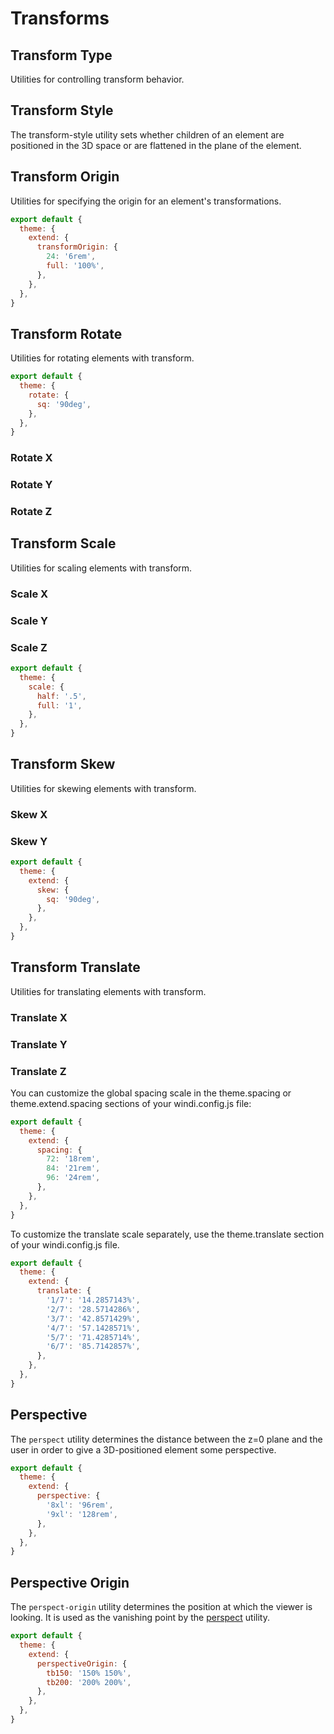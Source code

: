 # Transforms

## Transform Type

Utilities for controlling transform behavior.

<PlaygroundWithVariants
  variant=''
  :variants="['', 'gpu', 'none']"
  prefix='transform'
  fixed='p-2 dark:text-white opacity-85'
  nested=true
  appended='!rotate-180 w-24 h-24'
  html='&lt;img src="/assets/logo.svg" class="w-24 h-24 {class} !rotate-180"&gt;'
/>

## Transform Style

The transform-style utility sets whether children of an element are positioned in the 3D space or are flattened in the plane of the element.

<PlaygroundWithVariants
  variant='3d'
  :variants="['flat', '3d']"
  prefix='preserve'
  fixed='pl-6 pt-6'
  nested=true
  appended='w-full h-32 text-white text-4xl text-center w-full h-full backface-visible perspect-650 perspect-origin-[150%_150%] absolute flex items-center justify-center w-24 h-24 transform translate-z-12 rotate-y-180 rotate-y-90 -rotate-y-90 rotate-x-90 -rotate-x-90 bg-opacity-30 bg-opacity-70 bg-black bg-green-500 bg-red-500 bg-blue-500 bg-yellow-500 bg-pink-500'
  html='&lt;div class="w-full h-32 text-white text-4xl text-center perspect-650 perspect-origin-[150%_150%]"&gt;
  &lt;div class="w-full h-full backface-visible {class}"&gt;
    &lt;div class="absolute flex items-center justify-center w-24 h-24 bg-black bg-opacity-30 transform translate-z-12"&gt;1&lt;/div&gt;
    &lt;div class="absolute flex items-center justify-center w-24 h-24 bg-green-500 bg-opacity-70 transform rotate-y-180 translate-z-12"&gt;2&lt;/div&gt;
    &lt;div class="absolute flex items-center justify-center w-24 h-24 bg-red-500 bg-opacity-70 transform rotate-y-90 translate-z-12"&gt;3&lt;/div&gt;
    &lt;div class="absolute flex items-center justify-center w-24 h-24 bg-blue-500 bg-opacity-70 transform -rotate-y-90 translate-z-12"&gt;4&lt;/div&gt;
    &lt;div class="absolute flex items-center justify-center w-24 h-24 bg-yellow-500 bg-opacity-70 transform rotate-x-90 translate-z-12"&gt;5&lt;/div&gt;
    &lt;div class="absolute flex items-center justify-center w-24 h-24 bg-pink-500 bg-opacity-70 transform -rotate-x-90 translate-z-12"&gt;6&lt;/div&gt;
  &lt;/div&gt;
&lt;/div&gt;'
/>

## Transform Origin

Utilities for specifying the origin for an element's transformations.

<PlaygroundWithVariants
  variant='center'
  :variants="['center', 'top', 'top-right', 'right', 'bottom-right', 'bottom', 'bottom-left', 'left', 'top-left']"
  prefix='origin'
  fixed='p-2 dark:text-white opacity-85 w-full h-full'
  nested=true
  appended='mx-auto transform rotate-90 w-16 h-16 bg-teal-300 rounded-full'
  html='&lt;div class="mx-auto w-16 h-16 bg-teal-300 rounded-full"&gt;
      &lt;img class="h-16 w-16 {class} transform rotate-90" src="/assets/logo.svg"&gt;
    &lt;/div&gt;'
/>

<Customizing>

```js windi.config.js
export default {
  theme: {
    extend: {
      transformOrigin: {
        24: '6rem',
        full: '100%',
      },
    },
  },
}
```

</Customizing>

## Transform Rotate

Utilities for rotating elements with transform.

<PlaygroundWithVariants
  variant='90'
  :variants="['0', '6', '12', '45', '72.5', '90', '180', '-180', '-90', '-72.5', '-45', '-12', '-6']"
  prefix='rotate'
  fixed='p-2 dark:text-white opacity-85'
  nested=true
  appended='w-24 h-24 transform'
  html='&lt;img src="/assets/logo.svg" class="w-24 h-24 transform {class}"&gt;'
/>

<Customizing>

```js windi.config.js
export default {
  theme: {
    rotate: {
      sq: '90deg',
    },
  },
}
```

</Customizing>

### Rotate X

<PlaygroundWithVariants
  variant='30'
  :variants="['0', '6', '12', '30', '45', '72.5', '90', '180', '-180', '-90', '-72.5', '-45', '-12', '-6']"
  prefix='rotate-x'
  fixed='p-2 dark:text-white opacity-85'
  nested=true
  appended='w-24 h-24 transform'
  html='&lt;img src="/assets/logo.svg" class="w-24 h-24 transform {class}"&gt;'
/>

### Rotate Y

<PlaygroundWithVariants
  variant='45'
  :variants="['0', '6', '12', '30', '45', '72.5', '90', '180', '-180', '-90', '-72.5', '-45', '-12', '-6']"
  prefix='rotate-y'
  fixed='p-2 dark:text-white opacity-85'
  nested=true
  appended='w-24 h-24 transform'
  html='&lt;img src="/assets/logo.svg" class="w-24 h-24 transform {class}"&gt;'
/>

### Rotate Z

<PlaygroundWithVariants
  variant='12'
  :variants="['0', '6', '12', '30', '45', '72.5', '90', '180', '-180', '-90', '-72.5', '-45', '-12', '-6']"
  prefix='rotate-z'
  fixed='pl-6 pt-6'
  nested=true
  appended='w-full h-32 text-white text-4xl text-center w-full h-full backface-visible preserve-3d perspect-650 perspect-origin-[150%_150%] absolute flex items-center justify-center w-24 h-24 transform translate-z-12 rotate-y-180 rotate-y-90 -rotate-y-90 rotate-x-90 -rotate-x-90 bg-opacity-30 bg-opacity-70 bg-black bg-green-500 bg-red-500 bg-blue-500 bg-yellow-500 bg-pink-500'
  html='&lt;div class="w-full h-32 text-white text-4xl text-center perspect-650 perspect-origin-[150%_150%]"&gt;
  &lt;div class="w-full h-full backface-visible preserve-3d transform {class}"&gt;
    &lt;div class="absolute flex items-center justify-center w-24 h-24 bg-black bg-opacity-30 transform translate-z-12"&gt;1&lt;/div&gt;
    &lt;div class="absolute flex items-center justify-center w-24 h-24 bg-green-500 bg-opacity-70 transform rotate-y-180 translate-z-12"&gt;2&lt;/div&gt;
    &lt;div class="absolute flex items-center justify-center w-24 h-24 bg-red-500 bg-opacity-70 transform rotate-y-90 translate-z-12"&gt;3&lt;/div&gt;
    &lt;div class="absolute flex items-center justify-center w-24 h-24 bg-blue-500 bg-opacity-70 transform -rotate-y-90 translate-z-12"&gt;4&lt;/div&gt;
    &lt;div class="absolute flex items-center justify-center w-24 h-24 bg-yellow-500 bg-opacity-70 transform rotate-x-90 translate-z-12"&gt;5&lt;/div&gt;
    &lt;div class="absolute flex items-center justify-center w-24 h-24 bg-pink-500 bg-opacity-70 transform -rotate-x-90 translate-z-12"&gt;6&lt;/div&gt;
  &lt;/div&gt;
&lt;/div&gt;'
/>

## Transform Scale

Utilities for scaling elements with transform.

<PlaygroundWithVariants
  variant='90'
  :variants="['0', '25', '50', '75', '90', '95', '100', '105', '110', '125', '150']"
  prefix='scale'
  fixed='p-2 dark:text-white opacity-85'
  nested=true
  appended='w-24 h-24 transform'
  html='&lt;img src="/assets/logo.svg" class="w-24 h-24 transform {class}"&gt;'
/>

### Scale X

<PlaygroundWithVariants
  variant='90'
  :variants="['0', '25', '50', '75', '90', '95', '100', '105', '110', '125', '150']"
  prefix='scale-x'
  fixed='p-2 dark:text-white opacity-85'
  nested=true
  appended='w-24 h-24 transform'
  html='&lt;img src="/assets/logo.svg" class="w-24 h-24 transform {class}"&gt;'
/>

### Scale Y

<PlaygroundWithVariants
  variant='90'
  :variants="['0', '25', '50', '75', '90', '95', '100', '105', '110', '125', '150']"
  prefix='scale-y'
  fixed='p-2 dark:text-white opacity-85'
  nested=true
  appended='w-24 h-24 transform'
  html='&lt;img src="/assets/logo.svg" class="w-24 h-24 transform {class}"&gt;'
/>

### Scale Z

<PlaygroundWithVariants
  variant='90'
  :variants="['0', '25', '50', '75', '90', '95', '100', '105', '110', '125', '150']"
  prefix='scale-z'
  fixed='pl-6 pt-6'
  nested=true
  appended='w-full h-32 text-white text-4xl text-center w-full h-full backface-visible preserve-3d perspect-650 perspect-origin-[150%_150%] absolute flex items-center justify-center w-24 h-24 transform translate-z-12 rotate-y-180 rotate-y-90 -rotate-y-90 rotate-x-90 -rotate-x-90 bg-opacity-30 bg-opacity-70 bg-black bg-green-500 bg-red-500 bg-blue-500 bg-yellow-500 bg-pink-500'
  html='&lt;div class="w-full h-32 text-white text-4xl text-center perspect-650 perspect-origin-[150%_150%]"&gt;
  &lt;div class="w-full h-full backface-visible preserve-3d transform {class}"&gt;
    &lt;div class="absolute flex items-center justify-center w-24 h-24 bg-black bg-opacity-30 transform translate-z-12"&gt;1&lt;/div&gt;
    &lt;div class="absolute flex items-center justify-center w-24 h-24 bg-green-500 bg-opacity-70 transform rotate-y-180 translate-z-12"&gt;2&lt;/div&gt;
    &lt;div class="absolute flex items-center justify-center w-24 h-24 bg-red-500 bg-opacity-70 transform rotate-y-90 translate-z-12"&gt;3&lt;/div&gt;
    &lt;div class="absolute flex items-center justify-center w-24 h-24 bg-blue-500 bg-opacity-70 transform -rotate-y-90 translate-z-12"&gt;4&lt;/div&gt;
    &lt;div class="absolute flex items-center justify-center w-24 h-24 bg-yellow-500 bg-opacity-70 transform rotate-x-90 translate-z-12"&gt;5&lt;/div&gt;
    &lt;div class="absolute flex items-center justify-center w-24 h-24 bg-pink-500 bg-opacity-70 transform -rotate-x-90 translate-z-12"&gt;6&lt;/div&gt;
  &lt;/div&gt;
&lt;/div&gt;'
/>

<Customizing>

```js windi.config.js
export default {
  theme: {
    scale: {
      half: '.5',
      full: '1',
    },
  },
}
```

</Customizing>

## Transform Skew

Utilities for skewing elements with transform.

### Skew X

<PlaygroundWithVariants
  variant='45'
  :variants="['0', '6', '12', '45', '72.5', '90', '180', '-180', '-90', '-72.5', '-45', '-12', '-6']"
  prefix='skew-x'
  fixed='p-2 dark:text-white opacity-85'
  nested=true
  appended='w-24 h-24 transform'
  html='&lt;img src="/assets/logo.svg" class="w-24 h-24 transform {class}"&gt;'
/>

### Skew Y

<PlaygroundWithVariants
  variant='45'
  :variants="['0', '6', '12', '45', '72.5', '90', '180', '-180', '-90', '-72.5', '-45', '-12', '-6']"
  prefix='skew-y'
  fixed='p-2 dark:text-white opacity-85'
  nested=true
  appended='w-24 h-24 transform'
  html='&lt;img src="/assets/logo.svg" class="w-24 h-24 transform {class}"&gt;'
/>

<Customizing>

```js windi.config.js
export default {
  theme: {
    extend: {
      skew: {
        sq: '90deg',
      },
    },
  },
}
```

</Customizing>

## Transform Translate

Utilities for translating elements with transform.

### Translate X

<PlaygroundWithVariants
  variant='0'
  :variants="['0', 'px', 'full', '6', '12', '7.5', '1/2', '2/3', '3/4', '3/5', '3.5rem', '42px', '6em', '-px', '-full', '-6', '-12', '-7.5', '-1/2', '-2/3', '-3/4', '-3/5', '-3.5rem', '-42px']"
  prefix='translate-x'
  fixed='p-2 dark:text-white opacity-85'
  nested=true
  appended='w-24 h-24 transform'
  html='&lt;img src="/assets/logo.svg" class="w-24 h-24 transform {class}"&gt;'
/>

### Translate Y

<PlaygroundWithVariants
  variant='0'
  :variants="['0', 'px', 'full', '6', '12', '7.5', '1/2', '2/3', '3/4', '3/5', '3.5rem', '42px', '6em', '-px', '-full', '-6', '-12', '-7.5', '-1/2', '-2/3', '-3/4', '-3/5', '-3.5rem', '-42px']"
  prefix='translate-y'
  fixed='p-2 dark:text-white opacity-85'
  nested=true
  appended='w-24 h-24 transform'
  html='&lt;img src="/assets/logo.svg" class="w-24 h-24 transform {class}"&gt;'
/>

### Translate Z

<PlaygroundWithVariants
  variant='0'
  :variants="['0', 'px', 'full', '6', '12', '7.5', '1/2', '2/3', '3/4', '3/5', '3.5rem', '42px', '6em', '-px', '-full', '-6', '-12', '-7.5', '-1/2', '-2/3', '-3/4', '-3/5', '-3.5rem', '-42px']"
  prefix='translate-z'
  fixed='pl-6 pt-6'
  nested=true
  appended='w-full h-32 text-white text-4xl text-center w-full h-full backface-visible preserve-3d perspect-650 perspect-origin-[150%_150%] absolute flex items-center justify-center w-24 h-24 transform translate-z-12 rotate-y-180 rotate-y-90 -rotate-y-90 rotate-x-90 -rotate-x-90 bg-opacity-30 bg-opacity-70 bg-black bg-green-500 bg-red-500 bg-blue-500 bg-yellow-500 bg-pink-500'
  html='&lt;div class="w-full h-32 text-white text-4xl text-center perspect-650 perspect-origin-[150%_150%]"&gt;
  &lt;div class="w-full h-full backface-visible preserve-3d transform {class}"&gt;
    &lt;div class="absolute flex items-center justify-center w-24 h-24 bg-black bg-opacity-30 transform translate-z-12"&gt;1&lt;/div&gt;
    &lt;div class="absolute flex items-center justify-center w-24 h-24 bg-green-500 bg-opacity-70 transform rotate-y-180 translate-z-12"&gt;2&lt;/div&gt;
    &lt;div class="absolute flex items-center justify-center w-24 h-24 bg-red-500 bg-opacity-70 transform rotate-y-90 translate-z-12"&gt;3&lt;/div&gt;
    &lt;div class="absolute flex items-center justify-center w-24 h-24 bg-blue-500 bg-opacity-70 transform -rotate-y-90 translate-z-12"&gt;4&lt;/div&gt;
    &lt;div class="absolute flex items-center justify-center w-24 h-24 bg-yellow-500 bg-opacity-70 transform rotate-x-90 translate-z-12"&gt;5&lt;/div&gt;
    &lt;div class="absolute flex items-center justify-center w-24 h-24 bg-pink-500 bg-opacity-70 transform -rotate-x-90 translate-z-12"&gt;6&lt;/div&gt;
  &lt;/div&gt;
&lt;/div&gt;'
/>

<Customizing>

You can customize the global spacing scale in the theme.spacing or theme.extend.spacing sections of your windi.config.js file:

```js windi.config.js
export default {
  theme: {
    extend: {
      spacing: {
        72: '18rem',
        84: '21rem',
        96: '24rem',
      },
    },
  },
}
```

To customize the translate scale separately, use the theme.translate section of your windi.config.js file.

```js windi.config.js
export default {
  theme: {
    extend: {
      translate: {
        '1/7': '14.2857143%',
        '2/7': '28.5714286%',
        '3/7': '42.8571429%',
        '4/7': '57.1428571%',
        '5/7': '71.4285714%',
        '6/7': '85.7142857%',
      },
    },
  },
}
```

</Customizing>

## Perspective

The `perspect` utility determines the distance between the z=0 plane and the user in order to give a 3D-positioned element some perspective.

<PlaygroundWithVariants
  variant='lg'
  :variants="['none', 'xs', 'sm', 'md', 'lg', 'xl', '2xl', '3xl', '4xl', '5xl', '6xl', '7xl', '100', '200', '300', '400', '500', '600', '700', '800px', '23rem']"
  prefix='perspect'
  fixed='pl-6 pt-6'
  nested=true
  appended='w-full h-32 text-white text-4xl text-center w-full h-full backface-visible preserve-3d perspect-650 perspect-origin-[150%_150%] absolute flex items-center justify-center w-24 h-24 transform translate-z-12 rotate-y-180 rotate-y-90 -rotate-y-90 rotate-x-90 -rotate-x-90 bg-opacity-30 bg-opacity-70 bg-black bg-green-500 bg-red-500 bg-blue-500 bg-yellow-500 bg-pink-500'
  html='&lt;div class="w-full h-32 text-white text-4xl text-center {class} perspect-origin-[150%_150%]"&gt;
  &lt;div class="w-full h-full backface-visible preserve-3d"&gt;
    &lt;div class="absolute flex items-center justify-center w-24 h-24 bg-black bg-opacity-30 transform translate-z-12"&gt;1&lt;/div&gt;
    &lt;div class="absolute flex items-center justify-center w-24 h-24 bg-green-500 bg-opacity-70 transform rotate-y-180 translate-z-12"&gt;2&lt;/div&gt;
    &lt;div class="absolute flex items-center justify-center w-24 h-24 bg-red-500 bg-opacity-70 transform rotate-y-90 translate-z-12"&gt;3&lt;/div&gt;
    &lt;div class="absolute flex items-center justify-center w-24 h-24 bg-blue-500 bg-opacity-70 transform -rotate-y-90 translate-z-12"&gt;4&lt;/div&gt;
    &lt;div class="absolute flex items-center justify-center w-24 h-24 bg-yellow-500 bg-opacity-70 transform rotate-x-90 translate-z-12"&gt;5&lt;/div&gt;
    &lt;div class="absolute flex items-center justify-center w-24 h-24 bg-pink-500 bg-opacity-70 transform -rotate-x-90 translate-z-12"&gt;6&lt;/div&gt;
  &lt;/div&gt;
&lt;/div&gt;'
/>

<Customizing>

```js windi.config.js
export default {
  theme: {
    extend: {
      perspective: {
        '8xl': '96rem',
        '9xl': '128rem',
      },
    },
  },
}
```

</Customizing>


## Perspective Origin

The `perspect-origin` utility determines the position at which the viewer is looking. It is used as the vanishing point by the [perspect](#perspective) utility.

<PlaygroundWithVariants
   variant='center'
  :variants="['center', 'top', 'top-right', 'right', 'bottom-right', 'bottom', 'bottom-left', 'left', 'top-left', '[150%]', '[-150%]', '[150%_150%]']"
  prefix='perspect-origin'
  fixed='pl-6 pt-6'
  nested=true
  appended='w-full h-32 text-white text-4xl text-center w-full h-full backface-visible preserve-3d perspect-650 absolute flex items-center justify-center w-24 h-24 transform translate-z-12 rotate-y-180 rotate-y-90 -rotate-y-90 rotate-x-90 -rotate-x-90 bg-opacity-30 bg-opacity-70 bg-black bg-green-500 bg-red-500 bg-blue-500 bg-yellow-500 bg-pink-500'
  html='&lt;div class="w-full h-32 text-white text-4xl text-center perspect-650 {class}"&gt;
  &lt;div class="w-full h-full backface-visible preserve-3d"&gt;
    &lt;div class="absolute flex items-center justify-center w-24 h-24 bg-black bg-opacity-30 transform translate-z-12"&gt;1&lt;/div&gt;
    &lt;div class="absolute flex items-center justify-center w-24 h-24 bg-green-500 bg-opacity-70 transform rotate-y-180 translate-z-12"&gt;2&lt;/div&gt;
    &lt;div class="absolute flex items-center justify-center w-24 h-24 bg-red-500 bg-opacity-70 transform rotate-y-90 translate-z-12"&gt;3&lt;/div&gt;
    &lt;div class="absolute flex items-center justify-center w-24 h-24 bg-blue-500 bg-opacity-70 transform -rotate-y-90 translate-z-12"&gt;4&lt;/div&gt;
    &lt;div class="absolute flex items-center justify-center w-24 h-24 bg-yellow-500 bg-opacity-70 transform rotate-x-90 translate-z-12"&gt;5&lt;/div&gt;
    &lt;div class="absolute flex items-center justify-center w-24 h-24 bg-pink-500 bg-opacity-70 transform -rotate-x-90 translate-z-12"&gt;6&lt;/div&gt;
  &lt;/div&gt;
&lt;/div&gt;'
/>

<Customizing>

```js windi.config.js
export default {
  theme: {
    extend: {
      perspectiveOrigin: {
        tb150: '150% 150%',
        tb200: '200% 200%',
      },
    },
  },
}
```

</Customizing>